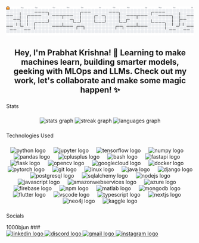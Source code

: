 <br clear="both">
 <picture>
  <source media="(prefers-color-scheme: dark)" srcset="https://raw.githubusercontent.com/RedLordezh7Venom/RedLordezh7Venom/output/pacman-contribution-graph-dark.svg">
  <source media="(prefers-color-scheme: light)" srcset="https://raw.githubusercontent.com/RedLordezh7Venom/RedLordezh7Venom/output/pacman-contribution-graph.svg">
  <img alt="pacman contribution graph" src="https://raw.githubusercontent.com/RedLordezh7Venom/RedLordezh7Venom/output/pacman-contribution-graph.svg">
</picture>
  
   
###

<h2 align="center">Hey, I'm Prabhat Krishna! 👾 Learning to make machines learn, building smarter models, geeking with MLOps and LLMs. Check out my work, let's collaborate and make some magic happen! ✨</h2>

###

<p align="left">Stats</p>

###

<div align="center">
  <img src="https://github-readme-stats.vercel.app/api?username=RedLordezh7Venom&hide_title=false&hide_rank=false&show_icons=true&include_all_commits=true&count_private=true&disable_animations=false&theme=dracula&locale=en&hide_border=false" height="160" alt="stats graph"  />
  <img src="https://streak-stats.demolab.com?user=RedLordezh7Venom&locale=en&mode=daily&theme=dracula&hide_border=false&border_radius=5" height="160" alt="streak graph"  />
  <img src="https://github-readme-stats.vercel.app/api/top-langs?username=RedLordezh7Venom&locale=en&hide_title=false&layout=compact&card_width=320&langs_count=5&theme=dracula&hide_border=false" height="160" alt="languages graph"  />
</div>

###

<p align="left">Technologies Used</p>

###

<div align="center">
  <img src="https://cdn.jsdelivr.net/gh/devicons/devicon/icons/python/python-original.svg" height="55" alt="python logo"  />
  <img width="13" />
  <img src="https://cdn.jsdelivr.net/gh/devicons/devicon/icons/jupyter/jupyter-original.svg" height="55" alt="jupyter logo"  />
  <img width="13" />
  <img src="https://cdn.jsdelivr.net/gh/devicons/devicon/icons/tensorflow/tensorflow-original.svg" height="55" alt="tensorflow logo"  />
  <img width="13" />
  <img src="https://cdn.jsdelivr.net/gh/devicons/devicon/icons/numpy/numpy-original.svg" height="55" alt="numpy logo"  />
  <img width="13" />
  <img src="https://cdn.jsdelivr.net/gh/devicons/devicon/icons/pandas/pandas-original.svg" height="55" alt="pandas logo"  />
  <img width="13" />
  <img src="https://cdn.jsdelivr.net/gh/devicons/devicon/icons/cplusplus/cplusplus-original.svg" height="55" alt="cplusplus logo"  />
  <img width="13" />
  <img src="https://cdn.jsdelivr.net/gh/devicons/devicon/icons/bash/bash-original.svg" height="55" alt="bash logo"  />
  <img width="13" />
  <img src="https://cdn.jsdelivr.net/gh/devicons/devicon/icons/fastapi/fastapi-original.svg" height="55" alt="fastapi logo"  />
  <img width="13" />
  <img src="https://cdn.jsdelivr.net/gh/devicons/devicon/icons/flask/flask-original.svg" height="55" alt="flask logo"  />
  <img width="13" />
  <img src="https://cdn.jsdelivr.net/gh/devicons/devicon/icons/opencv/opencv-original.svg" height="55" alt="opencv logo"  />
  <img width="13" />
  <img src="https://cdn.jsdelivr.net/gh/devicons/devicon/icons/googlecloud/googlecloud-original.svg" height="55" alt="googlecloud logo"  />
  <img width="13" />
  <img src="https://cdn.jsdelivr.net/gh/devicons/devicon/icons/docker/docker-original.svg" height="55" alt="docker logo"  />
  <img width="13" />
  <img src="https://cdn.jsdelivr.net/gh/devicons/devicon/icons/pytorch/pytorch-original.svg" height="55" alt="pytorch logo"  />
  <img width="13" />
  <img src="https://cdn.jsdelivr.net/gh/devicons/devicon/icons/git/git-original.svg" height="55" alt="git logo"  />
  <img width="13" />
  <img src="https://cdn.jsdelivr.net/gh/devicons/devicon/icons/linux/linux-original.svg" height="55" alt="linux logo"  />
  <img width="13" />
  <img src="https://cdn.jsdelivr.net/gh/devicons/devicon/icons/java/java-original.svg" height="55" alt="java logo"  />
  <img width="13" />
  <img src="https://cdn.jsdelivr.net/gh/devicons/devicon/icons/django/django-plain.svg" height="55" alt="django logo"  />
  <img width="13" />
  <img src="https://cdn.jsdelivr.net/gh/devicons/devicon/icons/postgresql/postgresql-original.svg" height="55" alt="postgresql logo"  />
  <img width="13" />
  <img src="https://cdn.jsdelivr.net/gh/devicons/devicon/icons/sqlalchemy/sqlalchemy-original.svg" height="55" alt="sqlalchemy logo"  />
  <img width="13" />
  <img src="https://cdn.jsdelivr.net/gh/devicons/devicon/icons/nodejs/nodejs-original.svg" height="55" alt="nodejs logo"  />
  <img width="13" />
  <img src="https://cdn.jsdelivr.net/gh/devicons/devicon/icons/javascript/javascript-original.svg" height="55" alt="javascript logo"  />
  <img width="13" />
  <img src="https://cdn.jsdelivr.net/gh/devicons/devicon/icons/amazonwebservices/amazonwebservices-line-wordmark.svg" height="55" alt="amazonwebservices logo"  />
  <img width="13" />
  <img src="https://cdn.jsdelivr.net/gh/devicons/devicon/icons/azure/azure-original.svg" height="55" alt="azure logo"  />
  <img width="13" />
  <img src="https://cdn.jsdelivr.net/gh/devicons/devicon/icons/firebase/firebase-plain.svg" height="55" alt="firebase logo"  />
  <img width="13" />
  <img src="https://cdn.jsdelivr.net/gh/devicons/devicon/icons/npm/npm-original-wordmark.svg" height="55" alt="npm logo"  />
  <img width="13" />
  <img src="https://cdn.jsdelivr.net/gh/devicons/devicon/icons/matlab/matlab-original.svg" height="55" alt="matlab logo"  />
  <img width="13" />
  <img src="https://cdn.jsdelivr.net/gh/devicons/devicon/icons/mongodb/mongodb-original.svg" height="55" alt="mongodb logo"  />
  <img width="13" />
  <img src="https://cdn.jsdelivr.net/gh/devicons/devicon/icons/flutter/flutter-original.svg" height="55" alt="flutter logo"  />
  <img width="13" />
  <img src="https://cdn.jsdelivr.net/gh/devicons/devicon/icons/vscode/vscode-original.svg" height="55" alt="vscode logo"  />
  <img width="13" />
  <img src="https://cdn.jsdelivr.net/gh/devicons/devicon/icons/typescript/typescript-original.svg" height="55" alt="typescript logo"  />
  <img width="13" />
  <img src="https://cdn.jsdelivr.net/gh/devicons/devicon/icons/nextjs/nextjs-original.svg" height="55" alt="nextjs logo"  />
  <img width="13" />
  <img src="https://cdn.jsdelivr.net/gh/devicons/devicon/icons/neo4j/neo4j-original.svg" height="55" alt="neo4j logo"  />
  <img width="13" />
  <img src="https://cdn.jsdelivr.net/gh/devicons/devicon/icons/kaggle/kaggle-original.svg" height="55" alt="kaggle logo"  />
</div>

###

<p align="left">Socials</p>
1000bjun
###

<div align="left">
  <a href="https://www.linkedin.com/in/prabhat-krishna-025093291/" target="_blank">
    <img src="https://raw.githubusercontent.com/maurodesouza/profile-readme-generator/master/src/assets/icons/social/linkedin/default.svg" width="65" height="40" alt="linkedin logo"  />
  </a>
  <a href="redlord7" target="_blank">
    <img src="https://raw.githubusercontent.com/maurodesouza/profile-readme-generator/master/src/assets/icons/social/discord/default.svg" width="65" height="40" alt="discord logo"  />
  </a>
  <a href="mailto:prabhatkrishnaphoton@gmail.com" target="_blank">
    <img src="https://raw.githubusercontent.com/maurodesouza/profile-readme-generator/master/src/assets/icons/social/gmail/default.svg" width="65" height="40" alt="gmail logo"  />
  </a>
  <a href="https://www.instagram.com/aatankwadifoetus/" target="_blank">
    <img src="https://raw.githubusercontent.com/maurodesouza/profile-readme-generator/master/src/assets/icons/social/instagram/default.svg" width="65" height="40" alt="instagram logo"  />
  </a>
</div>

###
